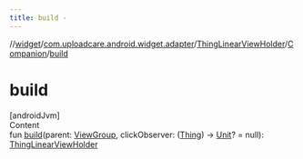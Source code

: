 ```yaml
---
title: build -
---
```

//[widget](../../../index.md)/[com.uploadcare.android.widget.adapter](../../index.md)/[ThingLinearViewHolder](../index.md)/[Companion](index.md)/[build](build.md)



# build  
[androidJvm]  
Content  
fun [build](build.md)(parent: [ViewGroup](https://developer.android.com/reference/kotlin/android/view/ViewGroup.html), clickObserver: ([Thing](../../../com.uploadcare.android.widget.data/-thing/index.md)) -> [Unit](https://kotlinlang.org/api/latest/jvm/stdlib/kotlin/-unit/index.html)? = null): [ThingLinearViewHolder](../index.md)  



